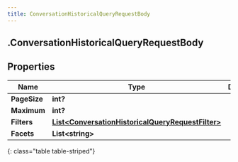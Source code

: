 ```yaml
---
title: ConversationHistoricalQueryRequestBody
---
```

## .ConversationHistoricalQueryRequestBody

## Properties

|Name | Type | Description | Notes|
|------------ | ------------- | ------------- | -------------|
| **PageSize** | **int?** |  | [optional] |
| **Maximum** | **int?** |  | [optional] |
| **Filters** | [**List&lt;ConversationHistoricalQueryRequestFilter&gt;**](ConversationHistoricalQueryRequestFilter.html) |  | [optional] |
| **Facets** | **List&lt;string&gt;** |  | [optional] |
{: class="table table-striped"}


